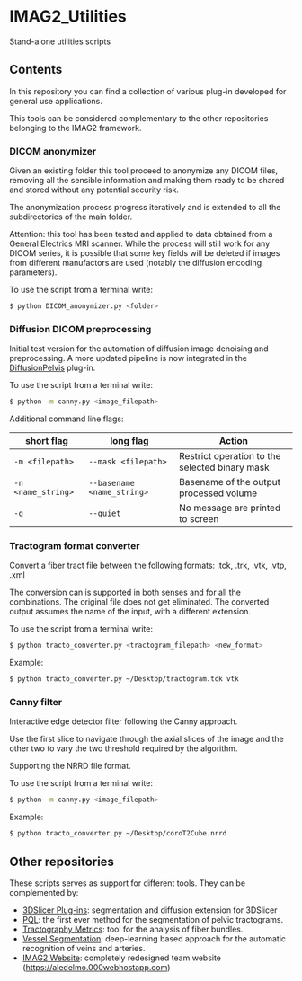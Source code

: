 # IMAG2_Utilities
Stand-alone utilities scripts

## Contents

In this repository you can find a collection of various plug-in developed for
general use applications.

This tools can be considered complementary to the other repositories belonging to the IMAG2 framework.

### DICOM anonymizer
Given an existing folder this tool proceed to anonymize any DICOM files, removing all the sensible information
and making them ready to be shared and stored without any potential security risk.

The anonymization process progress iteratively and is extended to all the subdirectories of the main folder.

Attention: this tool has been tested and applied to data obtained from a General Electrics MRI scanner. While the 
process will still work for any DICOM series, it is possible
that some key fields will be deleted if images from different manufactors are used (notably the diffusion encoding parameters).

To use the script from a terminal write:
```sh
$ python DICOM_anonymizer.py <folder>
```

### Diffusion DICOM preprocessing

Initial test version for the automation of diffusion image denoising and preprocessing. A more updated pipeline
is now integrated in the [DiffusionPelvis] plug-in.

To use the script from a terminal write:
```sh
$ python -m canny.py <image_filepath>
```

Additional command line flags:

| short flag | long flag | Action |
| ------ | ------ | ------ |
| ```-m <filepath>``` | ```--mask <filepath>``` | Restrict operation to the selected binary mask |
| ```-n <name_string>``` | ```--basename <name_string>``` | Basename of the output processed volume |
| ```-q``` | ```--quiet``` | No message are printed to screen |

### Tractogram format converter
Convert a fiber tract file between the following formats: .tck, .trk, .vtk, .vtp, .xml

The conversion can is supported in both senses and for all the combinations. The original file
does not get eliminated. The converted output assumes the name of the input, with a different extension.

To use the script from a terminal write:
```sh
$ python tracto_converter.py <tractogram_filepath> <new_format>
```

Example:
```sh
$ python tracto_converter.py ~/Desktop/tractogram.tck vtk
```

### Canny filter

Interactive edge detector filter following the Canny approach.

Use the first slice to navigate through the axial slices of the image and the other two to vary the two
threshold required by the algorithm.

Supporting the NRRD file format.

To use the script from a terminal write:
```sh
$ python -m canny.py <image_filepath>
```

Example:
```sh
$ python tracto_converter.py ~/Desktop/coroT2Cube.nrrd
```

## Other repositories

These scripts serves as support for different tools. They can be complemented by:
* [3DSlicer Plug-ins]: segmentation and diffusion extension for 3DSlicer
* [PQL]: the first ever method for the segmentation of pelvic tractograms.
* [Tractography Metrics]: tool for the analysis of fiber bundles.
* [Vessel Segmentation]: deep-learning based approach for the automatic recognition of veins and arteries.
* [IMAG2 Website]: completely redesigned team website (<https://aledelmo.000webhostapp.com>)


[//]: #
   [3DSlicer Plug-ins]: <https://github.com/aledelmo/3DSlicer_Plugins>
   [PQL]: <https://github.com/aledelmo/PQL>
   [Tractography Metrics]: <https://github.com/aledelmo/TractographyMetrics>
   [Vessel Segmentation]: <https://github.com/aledelmo/VesselsSegmentation>
   [IMAG2 Utilities]: <https://github.com/aledelmo/IMAG2_Utilities>
   [IMAG2 Website]: <https://github.com/aledelmo/IMAG2_Website>
   [DiffusionPelvis]: <https://github.com/aledelmo/3DSlicer_Plugins/tree/master/DiffusionPelvis>